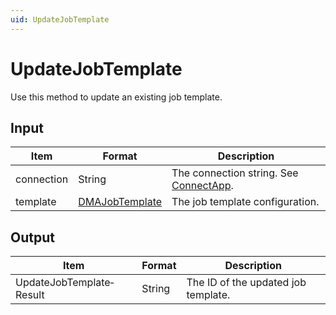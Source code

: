 ```yaml
---
uid: UpdateJobTemplate
---
```


# UpdateJobTemplate

Use this method to update an existing job template.

## Input

| Item       | Format         | Description                                                                          |
|------------|----------------|--------------------------------------------------------------------------------------|
| connection | String         | The connection string. See [ConnectApp](xref:ConnectApp). |
| template   | [DMAJobTemplate](xref:DMAJobTemplate) | The job template configuration. |

## Output

| Item                     | Format | Description                         |
|--------------------------|--------|-------------------------------------|
| UpdateJobTemplate­Result | String | The ID of the updated job template. |
